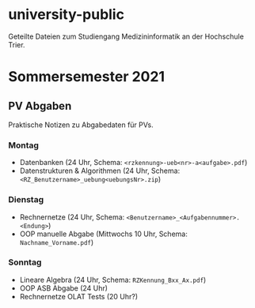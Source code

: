 # university-public

Geteilte Dateien zum Studiengang Medizininformatik an der Hochschule Trier.

# Sommersemester 2021

## PV Abgaben

Praktische Notizen zu Abgabedaten für PVs.

### Montag

* Datenbanken (24 Uhr, Schema: `<rzkennung>-ueb<nr>-a<aufgabe>.pdf`)
* Datenstrukturen & Algorithmen (24 Uhr, Schema: `<RZ_Benutzername>_uebung<uebungsNr>.zip`)

### Dienstag

* Rechnernetze (24 Uhr, Schema: `<Benutzername>_<Aufgabennummer>.<Endung>`)
* OOP manuelle Abgabe (Mittwochs 10 Uhr, Schema: `Nachname_Vorname.pdf`)

### Sonntag

* Lineare Algebra (24 Uhr, Schema: `RZKennung_Bxx_Ax.pdf`)
* OOP ASB Abgabe (24 Uhr)
* Rechnernetze OLAT Tests (20 Uhr?)